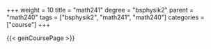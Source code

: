 +++
weight = 10
title = "math241"
degree = "bsphysik2"
parent = "math240"
tags = ["bsphysik2", "math241", "math240"]
categories = ["course"]
+++

{{< genCoursePage >}}
